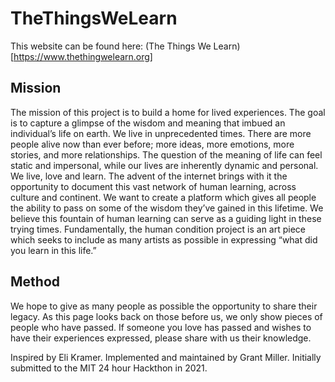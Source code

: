 # TheThingsWeLearn

This website can be found here: (The Things We Learn)[https://www.thethingwelearn.org]

## Mission

The mission of this project is to build a home for lived experiences.
The goal is to capture a glimpse of the wisdom and meaning that imbued
an individual’s life on earth. We live in unprecedented times. There
are more people alive now than ever before; more ideas, more emotions,
more stories, and more relationships. The question of the meaning of
life can feel static and impersonal, while our lives are inherently
dynamic and personal. We live, love and learn. The advent of the
internet brings with it the opportunity to document this vast network
of human learning, across culture and continent. We want to create a
platform which gives all people the ability to pass on some of the
wisdom they’ve gained in this lifetime. We believe this fountain of
human learning can serve as a guiding light in these trying times.
Fundamentally, the human condition project is an art piece which seeks
to include as many artists as possible in expressing “what did you
learn in this life.”

## Method

We hope to give as many people as possible the opportunity to share
their legacy. As this page looks back on those before us, we only show
pieces of people who have passed. If someone you love has passed and
wishes to have their experiences expressed, please share with us their
knowledge.

Inspired by Eli Kramer.
Implemented and maintained by Grant Miller.
Initially submitted to the MIT 24 hour Hackthon in 2021.
